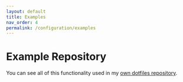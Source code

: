 ```yaml
---
layout: default
title: Examples
nav_order: 4
permalink: /configuration/examples
---
```


# Example Repository

You can see all of this functionality used in my [own dotfiles repository](https://github.com/volllly/.dotfiles).
